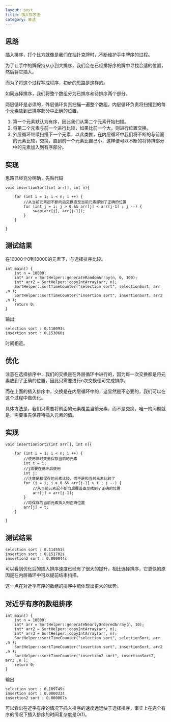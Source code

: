 ```yaml
---
layout: post
title: 插入排序法
category: 算法
---
```

## 思路

插入排序，打个比方就像是我们在抽扑克牌时，不断维护手中牌序的过程。

为了让手中的牌保持从小到大排序，我们会在已经排好序的牌中寻找合适的位置，然后将它插入。

而为了将这个过程写成程序，初步的思路是这样的。

如同选择排序，我们将整个数组分为已排序和待排序两个部分。

两层循环是必须的，外层循环负责扫描一遍整个数组，内层循环负责将扫描到的每个元素放到已排序部分中正确的位置。

1. 第一个元素默认为有序，因此我们从第二个元素开始扫描。
2. 将第二个元素与前一个进行比较，如果比前一个大，则进行位置交换。
3. 外层循环继续扫描下一个元素，以此类推，在内层循环中我们将不断的与前面的元素比较，交换，直到前一个元素比自己小，这样便可以不断的将待排部分中的元素加入到有序部分。

## 实现

思路已经充分明确，先贴代码

```
void insertionSort(int arr[], int n){

    for (int i = 1; i < n; i ++) {
        //从当前元素起不断向后交换直至当前元素挪到了正确的位置
        for (int j = i; j > 0 && arr[j] < arr[j-1] ; j --) {
            swap(arr[j], arr[j-1]);
        }
    }

}
```

## 测试结果

在10000个0到10000的元素下，与选择排序比较。

```
int main() {
    int n = 10000;
    int* arr = SortHelper::generateRandomArray(n, 0, 100);
    int* arr2 = SortHelper::copyIntArray(arr, n);
    SortHelper::sortTimeCounter("selection sort", selectionSort, arr ,n );
    SortHelper::sortTimeCounter("insertion sort", insertionSort, arr2 ,n );
    return 0;
}
```

输出:

```
selection sort : 0.110093s
insertion sort : 0.153060s
```

时间相近。

## 优化

注意在选择排序中，我们的交换是在外层循环中进行的，因为每一次交换都是将元素放到了正确的位置，因此只需要进行n次交换便可完成排序。

而在上面的插入排序中，交换是在内层循环中的，这显然是不必要的，我们可以在这个过程中做优化。

具体方法是，我们只需要将前面的元素覆盖当前元素，而不是交换，唯一的问题就是，需要事先保存待插入元素的值。

## 实现

```
void insertionSort2(int arr[], int n){

    for (int i = 1; i < n; i ++) {
        //使用临时变量保存当前的元素
        int t = i;
        //j需要在循环后使用
        int j;
        //注意是和保存的元素比较，而不是和当前元素比较了
        for (j = i; j > 0 && arr[j-1] > t ; j --) {
            //从当前元素起不断向后覆盖直至找到了正确的位置
            arr[j] = arr[j-1];
        }
        //将保存的当前元素插入到正确位置
        arr[j] = t;
    }

}
```

## 测试结果

```
selection sort : 0.114551s
insertion sort : 0.151702s
insertion2 sort : 0.000044s
```

可以看到优化后的插入排序速度已经有了很大的提升，相比选择排序，它更快的原因是在内层循环中可以提前结束扫描。

这一点在对近乎有序的数组的排序中能体现出更大的优势。

## 对近乎有序的数组排序

```
int main() {
    int n = 10000;
    int* arr = SortHelper::generateNearlyOrderedArray(n, 10);
    int* arr2 = SortHelper::copyIntArray(arr, n);
    int* arr3 = SortHelper::copyIntArray(arr, n);
    SortHelper::sortTimeCounter("selection sort", selectionSort, arr ,n );
    SortHelper::sortTimeCounter("insertion sort", insertionSort, arr2 ,n );
    SortHelper::sortTimeCounter("insertion2 sort", insertionSort2, arr3 ,n );
    return 0;
}
```

输出

```
selection sort : 0.109749s
insertion sort : 0.000033s
insertion2 sort : 0.000067s
```

可以看出在近乎有序的情况下插入排序的速度远远快于选择排序，事实上在完全有序的情况下插入排序的时间复杂度是O(1)。





